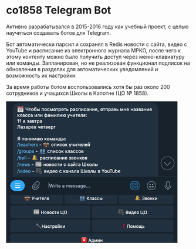 # co1858 Telegram Bot

Активно разрабатывался в 2015-2016 году как учебный проект, с целью научиться создавать ботов для Telegram.

Бот автоматически парсил и сохранял в Redis новости с сайта, видео с YouTube и расписание из электронного журнала МРКО, после чего к этому контенту можно было получить доступ через меню-клавиатуру или команды. Запланирован, но не реализован функционал подписок на обновления в разделах для автоматических уведомлений и возможность их настройки.

За время работы ботом воспользовались хотя бы раз около 200 сотрудников и учащихся Школы в Капотне (ЦО № 1858).

![screenshot](readme-screenshot.png)
